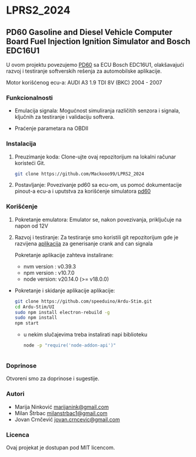 # LPRS2_2024

## PD60 Gasoline and Diesel Vehicle Computer Board Fuel Injection Ignition Simulator and Bosch EDC16U1


U ovom projektu povezujemo [PD60](https://vi.aliexpress.com/item/1005006493152183.html?spm=a2g0o.order_list.order_list_main.85.63f61802seDDk8&gatewayAdapt=glo2vnm) sa ECU Bosch EDC16U1, olakšavajući razvoj i testiranje softverskih rešenja za automobilske aplikacije.

Motor korišćenog ecu-a: AUDI A3 1.9 TDI 8V (BKC) 2004 - 2007

### Funkcionalnosti

- Emulacija signala: Mogućnost simuliranja različitih senzora i signala, ključnih za testiranje i validaciju softvera.
  
- Praćenje parametara na OBDII

### Instalacija

1. Preuzimanje koda: Clone-ujte ovaj repozitorijum na lokalni računar koristeći Git.

    ```bash
    git clone https://github.com/Mackooo99/LPRS2_2024
    ```
	

3. Postavljanje: Povezivanje pd60 sa ecu-om, us pomoć dokumentacije pinout-a ecu-a i uputstva za korišćenje simulatora [pd60](http://en.hao-ok.com/DownloadDetail.aspx?Id=73)

### Korišćenje

1. Pokretanje emulatora: Emulator se, nakon povezivanja, priključuje na napon od 12V

2. Razvoj i testiranje: Za testiranje smo koristili git repozitorijum gde je razvijena [aplikacija](https://github.com/speeduino/Ardu-Stim) za generisanje crank and can signala

   Pokretanje aplikacije zahteva instalirane:
	- nvm version : v0.39.3
	- npm version : v10.7.0
	- node version: v20.14.0 (>= v18.0.0)
 - Pokretanje i skidanje aplikacije aplikacije:
   	```bash
    git clone https://github.com/speeduino/Ardu-Stim.git
    cd Ardu-Stim/UI
    sudo npm install electron-rebuild -g
    sudo npm install
    npm start
    ```
    - u nekim slučajevima treba instalirati napi biblioteku
         ```bash
    	node -p "require('node-addon-api')" 
    ```

### Doprinose

Otvoreni smo za doprinose i sugestije.

### Autori

- Marija Ninković <marijanink@gmail.com>
- Milan Štrbac <milanstrbac1@gmail.com>
- Jovan Crnčević <jovan.crncevic@gmail.com>

### Licenca

Ovaj projekat je dostupan pod MIT licencom.

